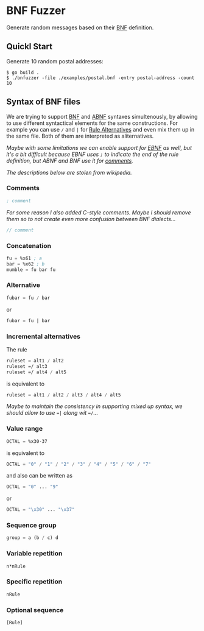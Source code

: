 # BNF Fuzzer

Generate random messages based on their [BNF](https://en.wikipedia.org/wiki/Backus%E2%80%93Naur_form) definition.

## Quickl Start

Generate 10 random postal addresses:

```console
$ go build .
$ ./bnfuzzer -file ./examples/postal.bnf -entry postal-address -count 10
```

## Syntax of BNF files

We are trying to support [BNF](https://en.wikipedia.org/wiki/Backus%E2%80%93Naur_form) and [ABNF](https://en.wikipedia.org/wiki/Augmented_Backus%E2%80%93Naur_form) syntaxes simultenously, by allowing to use different syntactical elements for the same constructions. For example you can use `/` and `|` for [Rule Alternatives](https://en.wikipedia.org/wiki/Augmented_Backus%E2%80%93Naur_form#Alternative) and even mix them up in the same file. Both of them are interpreted as aliternatives.

*Maybe with some limitations we can enable support for [EBNF](https://en.wikipedia.org/wiki/Extended_Backus%E2%80%93Naur_form) as well, but it's a bit difficult because EBNF uses `;` to indicate the end of the rule definition, but ABNF and BNF use it for [comments](https://en.wikipedia.org/wiki/Augmented_Backus%E2%80%93Naur_form#Comment).*

*The descriptions below are stolen from wikipedia.*

### Comments

```lisp
; comment
```

*For some reason I also added C-style comments. Maybe I should remove them so to not create even more confusion between BNF dialects...*

```c
// comment
```

### Concatenation

```lisp
fu = %x61 ; a
bar = %x62 ; b
mumble = fu bar fu
```

### Alternative

```lisp
fubar = fu / bar
```

or

```lisp
fubar = fu | bar
```

### Incremental alternatives

The rule

```lisp
ruleset = alt1 / alt2
ruleset =/ alt3
ruleset =/ alt4 / alt5
```

is equivalent to

```lisp
ruleset = alt1 / alt2 / alt3 / alt4 / alt5
```

*Maybe to maintain the consistency in supporting mixed up syntax, we should allow to use `=|` along wit `=/`...*

### Value range

```lisp
OCTAL = %x30-37
```

is equivalent to

```lisp
OCTAL = "0" / "1" / "2" / "3" / "4" / "5" / "6" / "7"
```

and also can be written as

```lisp
OCTAL = "0" ... "9"
```

or

```lisp
OCTAL = "\x30" ... "\x37"
```

### Sequence group

```lisp
group = a (b / c) d
```

### Variable repetition

```lisp
n*nRule
```

### Specific repetition

```lisp
nRule
```

### Optional sequence

```lisp
[Rule]
```
